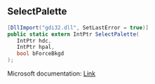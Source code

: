 ## SelectPalette

```csharp
[DllImport("gdi32.dll", SetLastError = true)]
public static extern IntPtr SelectPalette(
   IntPtr hdc,
   IntPtr hpal,
   bool bForceBkgd
);
```

Microsoft documentation: [Link](https://docs.microsoft.com/en-us/windows/win32/api/wingdi/nf-wingdi-selectpalette)
